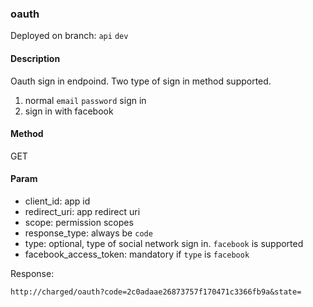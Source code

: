### **oauth**

Deployed on branch: `api` `dev`

#### **Description**

Oauth sign in endpoind. Two type of sign in method supported.

1. normal `email` `password` sign in
2. sign in with facebook

#### **Method**

GET

#### **Param**

- client_id: app id
- redirect_uri: app redirect uri
- scope: permission scopes
- response_type: always be `code`
- type: optional, type of social network sign in. `facebook` is supported 
- facebook_access_token: mandatory if `type` is `facebook`

Response:

```
http://charged/oauth?code=2c0adaae26873757f170471c3366fb9a&state=
```

